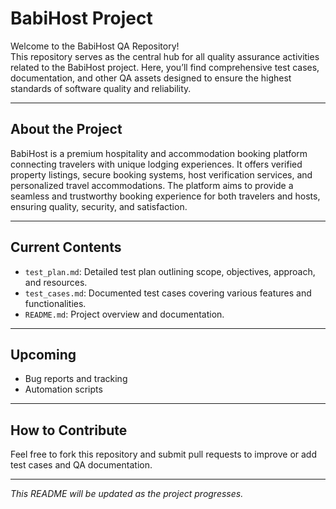 # BabiHost Project

Welcome to the BabiHost QA Repository!  
This repository serves as the central hub for all quality assurance activities related to the BabiHost project. Here, you’ll find comprehensive test cases, documentation, and other QA assets designed to ensure the highest standards of software quality and reliability.

---

## About the Project

BabiHost is a premium hospitality and accommodation booking platform connecting travelers with unique lodging experiences. It offers verified property listings, secure booking systems, host verification services, and personalized travel accommodations. The platform aims to provide a seamless and trustworthy booking experience for both travelers and hosts, ensuring quality, security, and satisfaction.

---

## Current Contents

- `test_plan.md`: Detailed test plan outlining scope, objectives, approach, and resources.
- `test_cases.md`: Documented test cases covering various features and functionalities.  
- `README.md`: Project overview and documentation.

---

## Upcoming

- Bug reports and tracking  
- Automation scripts

---

## How to Contribute

Feel free to fork this repository and submit pull requests to improve or add test cases and QA documentation.

---

*This README will be updated as the project progresses.*
